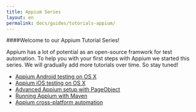 ```yaml
---
title: Appium Series
layout: en
permalink: docs/guides/tutorials-appium/
---
```


####Welcome to our Appium Tutorial Series!

Appium has a lot of potential as an open-source framwork for test automation. To help you with your first steps with Appium we started this series. We will gradually add more tutorials over time. So stay tuned!

<ul>
<li><a href="/docs/guides/appium-osx-android/">Appium Android testing on OS X</a><br /></li>
<li><a href="/docs/guides/appium-osx-ios/">Appium iOS testing on OS X</a><br /></li>
<li><a href="/docs/guides/appium-advanced-setup/">Advanced Appium setup with PageObject</a><br /></li>
<li><a href="/docs/guides/appium-maven/">Running Appium with Maven</a></li>
<li><a href="/docs/guides/appium-cross-platform-automation/">Appium cross-platform automation</a></li>
</ul>
